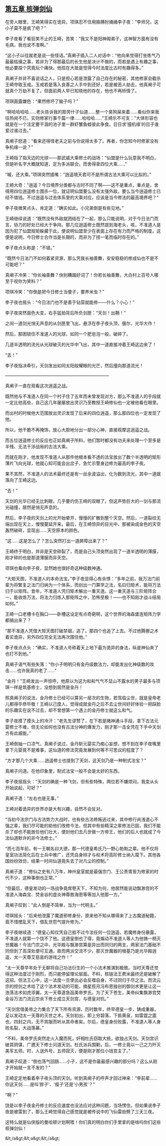 ## [第五章 核弹剑仙](https://www.xxbiquge.com/11_11207/5463397.html)


  在旁人眼里，王崎笑得实在诡异。项琪忍不住用胳膊肘捅捅李子夜：“李师兄，这小子莫不是疯了吧？”

  李子夜看了看狂笑不止的王崎，苦笑：“我又不是阳神阁弟子，这神智方面有没有毛病，我也说不准啊。”

  “这小子以往就老是说一些怪话。”真阐子插入二人对话中：“他向来觉得打坐练气乃最最枯燥之事，若非为了得那最后的长生他是决计不做的，而若是遇上有趣之事，他必要探个究竟玩个痛快。他现在大抵是觉得今时法度比古时有趣得多。”

  真阐子并非不喜说话之人，只是担心若是泄露了自己存在的秘密，其他修家会截杀王崎夺取玉戒。玉戒若是落入良善之人手中到还好，若是被恶人劫去，他真阐子可就真个万劫不复了。但面前两人早已知晓他的存在，他也不再矫情了。

  项琪面露嫌色：“果然修坏了脑子吗？”

  “啊哈哈哈哈……老头告诉我的那劳什子仙道……整一个臭狗屎来着……看似你来我往热闹不已，实则修家行事千篇一律……哈哈哈……”王崎乐不可支：“大体形容也就是在一个注定要干涸的池子里一群虾蟹鱼蛙彼此争食。日日求‘撞机缘’的日子谁爱过谁过去。”

  真阐子怒道：“看来还得怪老夫之前与你说得太多了。再者，你怎知今时修家没有争机缘一说？”

  王崎指了指天边的光球——那武威大乘修士的战场：“仙盟是什么玩意我不明白，但是听名字大概就知道，定为多派联合。而舍得拿四位大乘……”

  “嘁，还大乘。”项琪突然插嘴：“逍遥境天君可不是所谓古法大乘可以比拟的。”

  王崎大奇：“逍遥？今日境界分类都与古时不同了啊——这不是重点，重点是，舍得用四位逍遥修士围杀一位，就证明仙盟要么没有太强外敌，要么当今逍遥修士已经不值钱。不过逍遥与过去体系里的大乘对应，应该是当今修法的最高境界吧？”

  李子夜微笑点头，肯定道：“确实如此。小兄弟倒是有些见地。”

  王崎继续说道：“既然没有外敌就团结在了一起，那么只能说明，对于今日法门而言，协力的好处已经大于争持。那几位逍遥修士既然提到海老头，咳，不准道人是因为犯了仙盟规矩躲藏于此，便说明仙盟至少在表面上存在有力而严格的制度。这便是说明，今日修士合作当是长期的，而非为了捞一笔而临时存在的。”

  李子夜点头称是：“不错。”

  “既然今日法门不如何着紧资源，那么凭我长袖善舞，安安稳稳的修成仙也不是不可能吧？”

  真阐子冷笑：“你长袖善舞？快别糟蹋好词了！你若长袖善舞，大白村上百号人哪至于视你为笑料？”

  项琪冷笑：“你倒是把今日修士当傻子，要养米虫？”

  李子夜也摇头：“今日法门也不是善于钻营就能修——什么？小心！”

  李子夜突然面色大变，右手猛拍背后所负剑匣：“天剑！出鞘！”

  之间一道剑光悄无声息的从剑匣里飞出，悬浮在李子夜头顶，俄尔，光华大作！

  然后，那困锁住不准道人的光球，如同一个肥皂泡一般，破碎了。

  几道半透明的流光从光球破灭的光华中飞出，其中一道直接冲着王崎这边来了！

  “去！”

  李子夜指决牵引，天剑发出如同太阳般耀眼的光芒，然后撞向那道流光！

  ————————————————————————

  真阐子一直在观看这次逍遥之战。

  既然他与不准道人在同一个村子住了五年而未曾发现对方，那么不准道人的手段就一定比他高些，自己这几年屡屡放出灵识乃至教授王崎修仙也一定被他看在眼里。

  而出村的时候他大范围放出灵识发现了后来的四位逍遥，那么那四位也一定发现了他。

  所以，他干脆不再掩饰，放心大胆地分出一部分心神，直接观摩这逍遥之战。

  而五位逍遥修士的反应也正如真阐子所料，他们暂时都没有功夫来处理一个至多是半残、无法干涉战局的古法大乘。

  而就在刚才，他发现不准道人从那件他根本看不透的法宝放出了数个半透明的矩形薄片飞向光球，他就心知可能会出岔子，急忙示警身边修为最高的李子夜。

  果不其然，不准道人的法术最终还是有一丝余波溢出，化为数到流光，其中一道就落向了王崎这边。

  “去！”

  天剑的光华已经无比刺眼，几乎要灼伤王崎的双眼了。但这声势巨大的一剑与那流光碰撞，居然是悄无声息的。

  然后，李子夜的天剑上的光开始晕开，慢慢的扩散到整个天空。然后，一道裂纹无端出现在天上，慢慢蔓延开来。最后，在王崎惊异的目光中，那被染成金色的天空轰然破碎，显现出……天空原本的颜色。

  “这……这是怎么了？怎么突然打出一道屏障出来了？”

  王崎终于明白，并非是天空碎裂了，而是自己头顶突然出现了一道半透明的薄膜，刚才碎的也是那道薄膜而非天空。

  项琪也看向李子夜，显然她也很好奇这种级数神通。

  “大矩天图，不准道人的本命法宝。”李子夜显得心有余悸：“多年之前，我万法门前辈为将繁复之法门归纳为一个体系，而创出一门算学之法，名曰归矩术，能将万法归于以矩阵。昔年，不准道人凭归矩术解出一重天道。这一重天道与三阶矩阵合一，能收炼万法，将法力归炼入那矩阵之中，恐怖至极！——也不知刚才战斗结局如何。”

  王崎一口老槽卡在胸口——卧槽这设定有点奇葩啊，这个世界的海森堡连矩阵力学都搞出来了？

  “那不准道人凭借大矩天图打破禁锢，逃了。那四个也追了上去。不过他腾挪之术着实诡异，另外四位完全无法再次围住他。”

  李子夜点点头：“确实，不准道人号称着天上地下最为诡异的身法，纵是神仙来了也打不到他。”

  真阐子语气有些失落：“你小子明明只有金丹级数法力，却能发出化神级数的攻击……也许我真的老了……”

  “金丹！”王崎发出一声惊呼，他原以为这为和和气气不显山不露水的男子最多与项琪一样是筑基修士，没想到居然是金丹！

  照真阐子的说法，金丹修士已经可以算另一层次的生物，若驾临尘世，就是皇帝老儿都得毕恭毕敬！王崎以己度人，觉得成就金丹之后不去尘世间好好体验一把踩脸的乐趣实在说不过去，却不曾想第一个遇上的金丹修士就这么和气。

  李子夜摸了摸头上的冷汗：“老先生谬赞了，在下若是赌神通斗手段，拿下古法元婴修士不难，但无论如何也没有古法分神的爆发力，刚才那一击全凭在下手中天剑方有此威能。”

  王崎倒抽一口凉气，真阐子说过，金丹斩元婴实乃痴心妄想，想不到在李子夜嘴里拿下元婴竟不是难事，这仙道的修法究竟发展到何等不可思议的程度了？

  “方才那几个大乘……逍遥修士也提到了天剑，这天剑乃是一种制式法宝？”

  真阐子问道。在他印象里，制式法宝一般不会是太好的东西。

  李子夜摇摇头：“天剑的确是一种飞剑，但有些特殊，两位若不嫌烦闷，我变从头开始说起，可好？”

  真阐子道：“左右也是无事。”

  王崎对着诡异的世界亦是大有兴趣，自然不会反对。

  “当初今法宗门与古法势力大战时，也有些古法修叛逃过来，其中修行尚浅道心不强之辈，我们尽可能的助他们改修今法，但其中有些精深之辈修法已固，我们不能杀了却也不能放任他们壮大，便封他们去凡世做一方帝王，他们的后人也就成了今法仙道默许的非今法修士。”

  “而七百年前，有一王朝名曰大德，那一代德皇希氏乃一野心勃勃之辈。他不仅将皇室功法简化后在士兵中推广，还凭自身辩才与权术将高阶修士纳入麾下。其他各国纷纷效仿，结果一时间仙道竟失去了对凡尘的控制。”

  真阐子道：“修仙之史有八万年，神州皇室就是最强宗门、王公贵胄皆为修家的时代不少，这种事倒也正常。”

  “但最后，德皇发动的一场战争竟席卷天下，不知为何，他居然能说动飘渺宫的不准道人海森宝、焚金谷的虚炎神尊敖海恩等等加入他那一方。”

  真阐子叹到：“此人倒是不简单，当为一代明主。”

  项琪摇头：“后来他泄露了魔道邪修身份，原来他不知从哪得来了上古魔道秘籍，竟不惜搅乱天下，借乱世怨气提升修为。”

  李子夜继续道：“德皇心知仅凭自己抵不过今法任何一位逍遥，若魔修身份暴露，不准道人就第一个饶不了他。这德皇倒也了得，竟煽动不准道人等人为他铸一柄灭世魔器！今法门宗之中，光华殿与飘渺宫算是异出而同归的两支，两家法门基础不同但到了高深处便可互通。故而两派交流不少，那灭世魔器的根基乃是光华殿逍遥，太一天尊艾慈昙的游戏之作！”

  “太一天尊早年处于无聊将自己功法衍生的一个小法术推演到极致。当时天尊还觉得这种法度过于刚烈，而只能停留理论层面。不料，核链法王费米最终还是破解了这招。但法王心中，这一法度一旦使出必会反噬自身，不过同归于尽之法。而流云宗的控剑之术给了这个法术发动的可能，摘星揽月冯布恩独创的御剑术更是让这一浩荡法术如虎添翼。太一天尊遂急函美帝罗氏。为了天下苍生，美帝纠集飘渺宫焚金谷万法门流云宗余下修士成立天剑宫，与德皇对抗。”

  “天剑宫借美帝之力集合了天下所有资源，历时数年，终早德皇一步，铸成重器，足以发动太一天尊的灭世之术。天剑初出，即上穷碧落，下抵黄泉，如雷霆之震也，四封之内，无不宾服而听从其命者矣。尔后，德皇身份败露，不准道人等人身败名裂，大战落幕。”

  “不料，美帝罗氏突然走火入魔而死，奸相杜氏窃取大统，欲独占天剑。天剑宫识破其阴谋，广邀天下修士问道天剑。杜氏派兵围剿，后，一修士竟以一己之力歼灭美军五师。时，人送外号，五师寂灭，便是刚才那位小钱宫主了。”

  真阐子叹道：“倒也荡气回肠……小子，这不是你最最感兴趣的部分吗？这么从刚才开始就一言不发的？”

  王崎定定地看着李子夜头顶的天剑。听到真阐子的呼声才回过神来：“李前辈……你这天剑……是叫‘胖子’、‘瘦子’还是‘小男孩’？”

  “啊？”

  饶是以李子夜金丹修士的反应速度也没法应对这种问题，当场愣住。但如果说李子夜是被雷到了，那么王崎觉得自己感觉就是被传说中的飞仙雷劫劈了三天三夜。

  这特么就是仙侠版的曼哈顿计划啊喂！你们真的明白你们手里拿的是啥吗你们这些核弹剑仙！

  &amp;lt;/a&amp;gt;&amp;lt;a&amp;gt;&amp;lt;/a&amp;gt;

